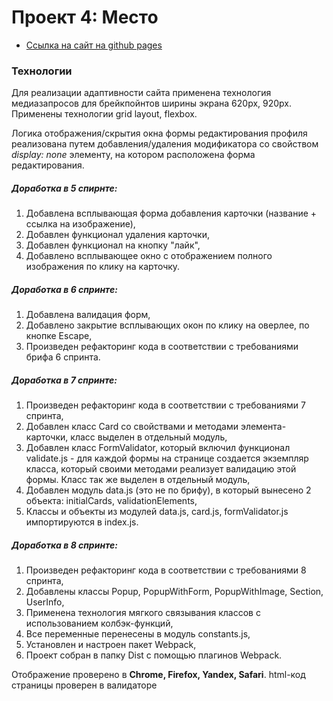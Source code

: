 # Проект 4: Место

* [Ссылка на сайт на github pages](https://alekseimakhov.github.io/mesto/dist/index.html)

### Технологии

Для реализации адаптивности сайта применена технология медиазапросов для брейкпойнтов ширины экрана 620px, 920px. Применены технологии grid layout, flexbox.

Логика отображения/скрытия окна формы редактирования профиля реализована путем добавления/удаления модификатора со свойством _display: none_ элементу, на котором расположена форма редактирования.

##### Доработка в 5 спирнте:

1. Добавлена всплывающая форма добавления карточки (название + ссылка на изображение),
2. Добавлен функционал удаления карточки,
3. Добавлен функционал на кнопку "лайк",
4. Добавлено всплывающее окно с отображением полного изображения по клику на карточку.

##### Доработка в 6 спринте:

1. Добавлена валидация форм,
2. Добавлено закрытие всплывающих окон по клику на оверлее, по кнопке Escape,
3. Произведен рефакторинг кода в соответствии с требованиями брифа 6 спринта.

##### Доработка в 7 спринте:

1. Произведен рефакторинг кода в соответствии с требованиями 7 спринта,
2. Добавлен класс Card со свойствами и методами элемента-карточки, класс выделен в отдельный модуль,
3. Добавлен класс FormValidator, который включил функционал validate.js - для каждой формы на странице создается экземпляр класса, который своими методами реализует валидацию этой формы. Класс так же выделен в отдельный модуль,
4. Добавлен модуль data.js (это не по брифу), в который вынесено 2 объекта: initialCards, validationElements,
5. Классы и объекты из модулей data.js, card.js, formValidator.js импортируются в index.js.

##### Доработка в 8 спринте:

1. Произведен рефакторинг кода в соответствии с требованиями 8 спринта,
2. Добавлены классы Popup, PopupWithForm, PopupWithImage, Section, UserInfo,
3. Применена технология мягкого связывания классов с использованием колбэк-функций,
4. Все переменные перенесены в модуль constants.js,
5. Установлен и настроен пакет Webpack,
6. Проект собран в папку Dist с помощью плагинов Webpack.

Отображение проверено в **Chrome, Firefox, Yandex, Safari**.
html-код страницы проверен в валидаторе